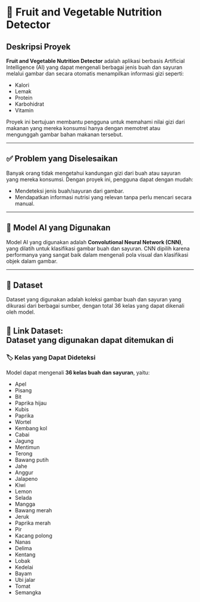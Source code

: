 # 🍎 Fruit and Vegetable Nutrition Detector

## Deskripsi Proyek
**Fruit and Vegetable Nutrition Detector** adalah aplikasi berbasis Artificial Intelligence (AI) yang dapat mengenali berbagai jenis buah dan sayuran melalui gambar dan secara otomatis menampilkan informasi gizi seperti:

- Kalori  
- Lemak  
- Protein  
- Karbohidrat  
- Vitamin  

Proyek ini bertujuan membantu pengguna untuk memahami nilai gizi dari makanan yang mereka konsumsi hanya dengan memotret atau mengunggah gambar bahan makanan tersebut.

---

## ✅ Problem yang Diselesaikan
Banyak orang tidak mengetahui kandungan gizi dari buah atau sayuran yang mereka konsumsi. Dengan proyek ini, pengguna dapat dengan mudah:

- Mendeteksi jenis buah/sayuran dari gambar.
- Mendapatkan informasi nutrisi yang relevan tanpa perlu mencari secara manual.

---

## 🧠 Model AI yang Digunakan
Model AI yang digunakan adalah **Convolutional Neural Network (CNN)**, yang dilatih untuk klasifikasi gambar buah dan sayuran. CNN dipilih karena performanya yang sangat baik dalam mengenali pola visual dan klasifikasi objek dalam gambar.

---

## 🧾 Dataset
Dataset yang digunakan adalah koleksi gambar buah dan sayuran yang dikurasi dari berbagai sumber, dengan total 36 kelas yang dapat dikenali oleh model.

🔗 Link Dataset:  
Dataset yang digunakan dapat ditemukan di 
---

### 🏷️ Kelas yang Dapat Dideteksi

Model dapat mengenali **36 kelas buah dan sayuran**, yaitu:

- Apel  
- Pisang  
- Bit  
- Paprika hijau  
- Kubis  
- Paprika  
- Wortel  
- Kembang kol  
- Cabai  
- Jagung  
- Mentimun  
- Terong  
- Bawang putih  
- Jahe  
- Anggur  
- Jalapeno  
- Kiwi  
- Lemon  
- Selada  
- Mangga  
- Bawang merah  
- Jeruk  
- Paprika merah  
- Pir  
- Kacang polong  
- Nanas  
- Delima  
- Kentang  
- Lobak  
- Kedelai  
- Bayam  
- Ubi jalar  
- Tomat  
- Semangka

